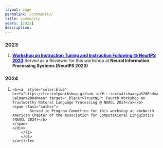 ```yaml
---
layout: page
permalink: /community/
title: community
years: [2021]
description:
---
```


<article class="post-content publications clearfix">
    <h3 class="year">2023</h3>
    <ol class="bibliography"><li>
        <div id="wang2021grounding">
			<b><a  style="color:blue" href="https://an-instructive-workshop.github.io/organization/#:~:text=Kartik%20Perisetla%2C%20Apple" target="_blank">Workshop on Instruction Tuning and Instruction Following @ NeurIPS 2023</a></b>
			<span class="author">
					Served as a Reviewer for this workshop at <b>Neural Information Processing Systems (NeurIPS 2023)</b>
			</span>
		</div>
		</li>
    </ol>
</article>

<article class="post-content publications clearfix">
    <h3 class="year">2024</h3>
    <ol class="bibliography"><li>
        <div id="wang2021grounding">
  
    <b><a  style="color:blue" href="https://trustnlpworkshop.github.io/#:~:text=Aishwarya%20Padmakumar-,Kartik%20Perisetla,-Salman%20Rahman" target="_blank">TrustNLP: Fourth Workshop on Trustworthy Natural Language Processing @ NAACL 2024</a></b>
    <span class="author">
            Served in Program Committee for this workshop at <b>North American Chapter of the Association for Computational Linguistics (NAACL 2024)</b>
    </span>
	</div>
		</li>
		</ol>
	</article>